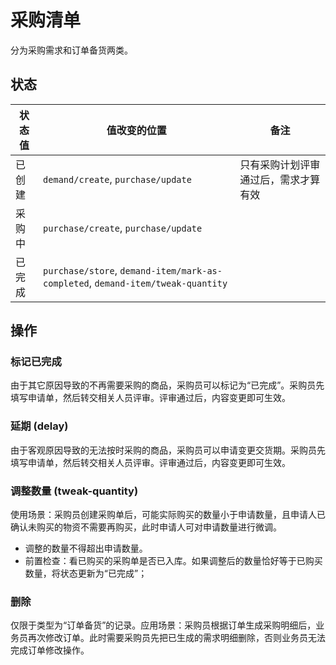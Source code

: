 # 采购清单

分为采购需求和订单备货两类。

状态
-------------------------------------------------------------------------
状态值 | 值改变的位置 | 备注
-------|--------------|-------
已创建 | `demand/create`, `purchase/update` | 只有采购计划评审通过后，需求才算有效
采购中 | `purchase/create`, `purchase/update` | 
已完成 | `purchase/store`, `demand-item/mark-as-completed`, `demand-item/tweak-quantity` |

操作
-------------------------------------------------------------------------

### 标记已完成

由于其它原因导致的不再需要采购的商品，采购员可以标记为“已完成”。采购员先填写申请单，然后转交相关人员评审。评审通过后，内容变更即可生效。

### 延期 (delay)

由于客观原因导致的无法按时采购的商品，采购员可以申请变更交货期。采购员先填写申请单，然后转交相关人员评审。评审通过后，内容变更即可生效。

### 调整数量 (tweak-quantity)

使用场景：采购员创建采购单后，可能实际购买的数量小于申请数量，且申请人已确认未购买的物资不需要再购买，此时申请人可对申请数量进行微调。

- 调整的数量不得超出申请数量。
- 前置检查：看已购买的采购单是否已入库。如果调整后的数量恰好等于已购买数量，将状态更新为“已完成”；

### 删除

仅限于类型为“订单备货”的记录。应用场景：采购员根据订单生成采购明细后，业务员再次修改订单。此时需要采购员先把已生成的需求明细删除，否则业务员无法完成订单修改操作。
